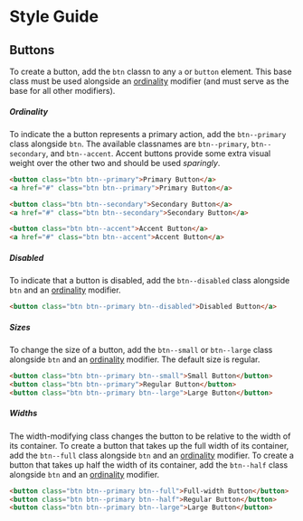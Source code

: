 # Style Guide

## Buttons
To create a button, add the `btn` classn to any `a` or `button` element. This base class must be used alongside an [ordinality](#ordinality) modifier (and must serve as the base for all other modifiers).

##### Ordinality
To indicate the a button represents a primary action, add the `btn--primary` class alongside `btn`. The available classnames are `btn--primary`, `btn--secondary`, and `btn--accent`. Accent buttons provide some extra visual weight over the other two and should be used *sparingly*.
```html
<button class="btn btn--primary">Primary Button</a>
<a href="#" class="btn btn--primary">Primary Button</a>

<button class="btn btn--secondary">Secondary Button</a>
<a href="#" class="btn btn--secondary">Secondary Button</a>

<button class="btn btn--accent">Accent Button</a>
<a href="#" class="btn btn--accent">Accent Button</a>
```

##### Disabled
To indicate that a button is disabled, add the `btn--disabled` class alongside `btn` and an [ordinality](#ordinality) modifier.
```html
<button class="btn btn--primary btn--disabled">Disabled Button</a>
```

##### Sizes
To change the size of a button, add the `btn--small` or `btn--large` class alongside `btn` and an [ordinality](#ordinality) modifier. The default size is regular.
```html
<button class="btn btn--primary btn--small">Small Button</button>
<button class="btn btn--primary">Regular Button</button>
<button class="btn btn--primary btn--large">Large Button</button>
```

##### Widths
The width-modifying class changes the button to be relative to the width of its container. To create a button that takes up the full width of its container, add the `btn--full` class alongside `btn` and an [ordinality](#ordinality) modifier. To create a button that takes up half the width of its container, add the `btn--half` class alongside `btn` and an [ordinality](#ordinality) modifier.
```html
<button class="btn btn--primary btn--full">Full-width Button</button>
<button class="btn btn--primary btn--half">Regular Button</button>
<button class="btn btn--primary btn--large">Large Button</button>
```
